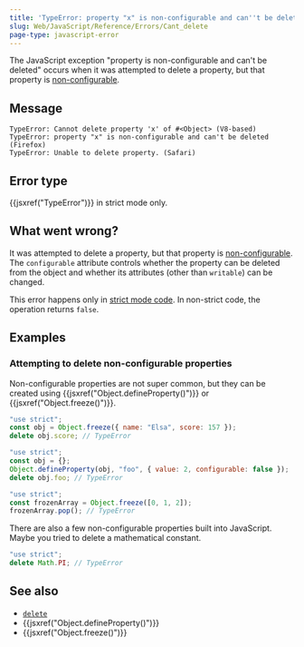 ```yaml
---
title: 'TypeError: property "x" is non-configurable and can''t be deleted'
slug: Web/JavaScript/Reference/Errors/Cant_delete
page-type: javascript-error
---
```




The JavaScript exception "property is non-configurable and can't be deleted" occurs
when it was attempted to delete a property, but that property is [non-configurable](/Web/JavaScript/Data_structures#properties).

## Message

```plain
TypeError: Cannot delete property 'x' of #<Object> (V8-based)
TypeError: property "x" is non-configurable and can't be deleted (Firefox)
TypeError: Unable to delete property. (Safari)
```

## Error type

{{jsxref("TypeError")}} in strict mode only.

## What went wrong?

It was attempted to delete a property, but that property is [non-configurable](/Web/JavaScript/Data_structures#properties). The
`configurable` attribute controls whether the property can be deleted from
the object and whether its attributes (other than `writable`) can be changed.

This error happens only in [strict mode code](/Web/JavaScript/Reference/Strict_mode). In
non-strict code, the operation returns `false`.

## Examples

### Attempting to delete non-configurable properties

Non-configurable properties are not super common, but they can be created using
{{jsxref("Object.defineProperty()")}} or {{jsxref("Object.freeze()")}}.

```js example-bad
"use strict";
const obj = Object.freeze({ name: "Elsa", score: 157 });
delete obj.score; // TypeError
```

```js example-bad
"use strict";
const obj = {};
Object.defineProperty(obj, "foo", { value: 2, configurable: false });
delete obj.foo; // TypeError
```

```js example-bad
"use strict";
const frozenArray = Object.freeze([0, 1, 2]);
frozenArray.pop(); // TypeError
```

There are also a few non-configurable properties built into JavaScript. Maybe you tried
to delete a mathematical constant.

```js example-bad
"use strict";
delete Math.PI; // TypeError
```

## See also

- [`delete`](/Web/JavaScript/Reference/Operators/delete)
- {{jsxref("Object.defineProperty()")}}
- {{jsxref("Object.freeze()")}}
